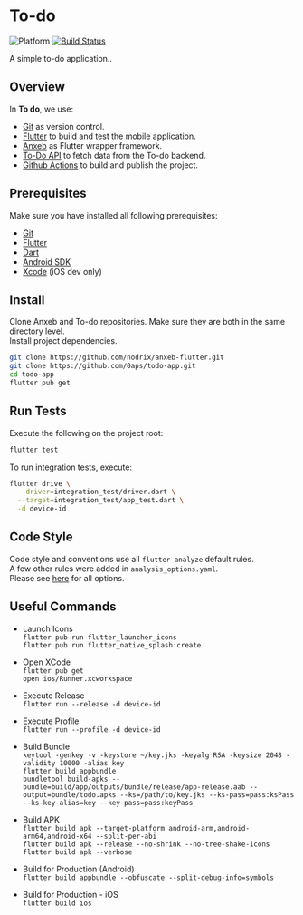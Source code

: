 # To-do

![Platform](https://img.shields.io/badge/platform-Android%20%7C%20iOS-green.svg)
[![Build Status](https://github.com/0aps/todo-app/workflows/CI/badge.svg)](https://github.com/0aps/todo-app/actions)

A simple to-do application..

## Overview

In **To do**, we use:

- [Git](https://git-scm.com/) as version control.
- [Flutter](https://flutter.dev/) to build and test the mobile application.
- [Anxeb](https://github.com/nodrix/anxeb-flutter) as Flutter wrapper framework.
- [To-Do API](https://api.todo.com/) to fetch data from the To-do backend.
- [Github Actions](https://github.com/0aps/todo-app) to build and publish the project.

## Prerequisites

Make sure you have installed all following prerequisites:

- [Git](https://git-scm.com/)
- [Flutter](https://flutter.dev/)
- [Dart](https://dart.dev/)
- [Android SDK](https://developer.android.com/studio)
- [Xcode](https://developer.apple.com/xcode/) (iOS dev only)

## Install

Clone Anxeb and To-do repositories. Make sure they are both in the same directory level.\
Install project dependencies.

```bash
git clone https://github.com/nodrix/anxeb-flutter.git
git clone https://github.com/0aps/todo-app.git
cd todo-app
flutter pub get
```

## Run Tests

Execute the following on the project root:

```bash
flutter test
```

To run integration tests, execute:

```bash
flutter drive \
  --driver=integration_test/driver.dart \
  --target=integration_test/app_test.dart \
  -d device-id
```

## Code Style

Code style and conventions use all `flutter analyze` default rules.\
A few other rules were added in `analysis_options.yaml`.\
Please see [here](https://dart-lang.github.io/linter/lints/index.html) for all options.

## Useful Commands

- Launch Icons\
  `flutter pub run flutter_launcher_icons`\
  `flutter pub run flutter_native_splash:create`

- Open XCode\
  `flutter pub get`\
  `open ios/Runner.xcworkspace`

- Execute Release\
  `flutter run --release -d device-id`

- Execute Profile\
  `flutter run --profile -d device-id`

- Build Bundle\
  `keytool -genkey -v -keystore ~/key.jks -keyalg RSA -keysize 2048 -validity 10000 -alias key`\
  `flutter build appbundle`\
  `bundletool build-apks --bundle=build/app/outputs/bundle/release/app-release.aab --output=bundle/todo.apks --ks=/path/to/key.jks --ks-pass=pass:ksPass --ks-key-alias=key --key-pass=pass:keyPass`

- Build APK\
  `flutter build apk --target-platform android-arm,android-arm64,android-x64 --split-per-abi`\
  `flutter build apk --release --no-shrink --no-tree-shake-icons`\
  `flutter build apk --verbose`

- Build for Production (Android)\
  `flutter build appbundle --obfuscate --split-debug-info=symbols`

- Build for Production - iOS\
  `flutter build ios`
